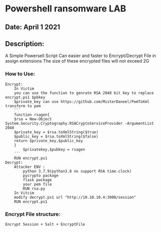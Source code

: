 # Powershell ransomware LAB
## Date: April 1 2021 

## Description:
A Simple Powersell Script Can easier and faster to Encrypt/Decrypt File in assign extensions
The size of these encrypted files will not exceed 2G

### How to Use:
	Encrypt:
		In Victim
		you can use the function to genrate RSA 2048 bit key to replace encrypt.ps1 $pbkey
		$private_key can use https://github.com/MisterDaneel/PemToXml transform to pem 
		```
		function rsagen{
		$rsa = New-Object System.Security.Cryptography.RSACryptoServiceProvider -ArgumentList 2048
		$private_key = $rsa.toXmlString($true)
		$public_key = $rsa.toXmlString($false)
		return $private_key,$public_key
		}
        	$privatekey,$pubkey = rsagen
		```
		RUN encrypt.ps1
	Decrypt:
		Attacker ENV :
			python 3.7.9(python3.8 no support RSA time.clock)
			pycrypto package
			flask package
			your pem file
			RUN rsa.py
		In Vitcim
		modify decrypt.ps1 url "http://10.10.10.4:3000/session"
		RUN encrypt.ps1

### Encrypt File structure:
	Encrypt Session + Salt + EncryptFile

